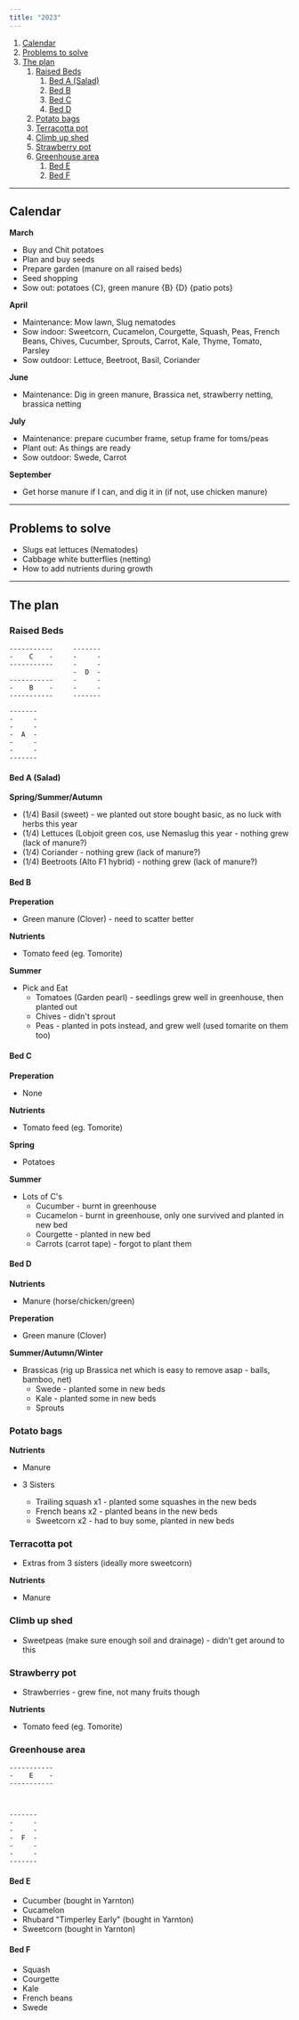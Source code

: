 ```yaml
---
title: "2023"
---
```


1. [Calendar](#calendar)
2. [Problems to solve](#problems-to-solve)
3. [The plan](#the-plan)
   1. [Raised Beds](#raised-beds)
      1. [Bed A (Salad)](#bed-a-salad)
      2. [Bed B](#bed-b)
      3. [Bed C](#bed-c)
      4. [Bed D](#bed-d)
   2. [Potato bags](#potato-bags)
   3. [Terracotta pot](#terracotta-pot)
   4. [Climb up shed](#climb-up-shed)
   5. [Strawberry pot](#strawberry-pot)
   6. [Greenhouse area](#greenhouse-area)
      1. [Bed E](#bed-e)
      2. [Bed F](#bed-f)

---------------------------------------------------------------------------

## Calendar

**March**

- Buy and Chit potatoes
- Plan and buy seeds
- Prepare garden (manure on all raised beds)
- Seed shopping
- Sow out: potatoes {C}, green manure {B} {D} {patio pots}

**April**

- Maintenance: Mow lawn, Slug nematodes
- Sow indoor: Sweetcorn, Cucamelon, Courgette, Squash, Peas, French Beans, Chives, Cucumber, Sprouts, Carrot, Kale, Thyme, Tomato, Parsley
- Sow outdoor: Lettuce, Beetroot, Basil, Coriander

**June**

- Maintenance: Dig in green manure, Brassica net, strawberry netting, brassica netting

**July**

- Maintenance: prepare cucumber frame, setup frame for toms/peas
- Plant out: As things are ready
- Sow outdoor: Swede, Carrot

**September**

- Get horse manure if I can, and dig it in (if not, use chicken manure)

---------------------------------------------------------------------------

## Problems to solve

- Slugs eat lettuces (Nematodes)
- Cabbage white butterflies (netting)
- How to add nutrients during growth

---------------------------------------------------------------------------

## The plan

### Raised Beds

```text
-----------     -------
-    C    -     -     -
-----------     -     -
                -  D  -
-----------     -     -
-    B    -     -     -
-----------     -------

-------
-     -
-     -
-  A  -
-     -
-     -
-------
```

#### Bed A (Salad)

**Spring/Summer/Autumn**

- (1/4) Basil (sweet) - we planted out store bought basic, as no luck with herbs this year
- (1/4) Lettuces (Lobjoit green cos, use Nemaslug this year - nothing grew (lack of manure?)
- (1/4) Coriander - nothing grew (lack of manure?)
- (1/4) Beetroots (Alto F1 hybrid) - nothing grew (lack of manure?)

#### Bed B

**Preperation**

- Green manure (Clover) - need to scatter better

**Nutrients**

- Tomato feed (eg. Tomorite)

**Summer**

- Pick and Eat
   - Tomatoes (Garden pearl) - seedlings grew well in greenhouse, then planted out
   - Chives - didn't sprout
   - Peas - planted in pots instead, and grew well (used tomarite on them too)

#### Bed C

**Preperation**

- None

**Nutrients**

- Tomato feed (eg. Tomorite)

**Spring**

- Potatoes

**Summer**

- Lots of C's
   - Cucumber - burnt in greenhouse
   - Cucamelon - burnt in greenhouse, only one survived and planted in new bed
   - Courgette - planted in new bed
   - Carrots (carrot tape) - forgot to plant them

#### Bed D

**Nutrients**

- Manure (horse/chicken/green)

**Preperation**

- Green manure (Clover)

**Summer/Autumn/Winter**

- Brassicas (rig up Brassica net which is easy to remove asap - balls, bamboo, net)
   - Swede - planted some in new beds
   - Kale - planted some in new beds
   - Sprouts

### Potato bags

**Nutrients**

- Manure

- 3 Sisters
  - Trailing squash x1 - planted some squashes in the new beds
  - French beans x2 - planted beans in the new beds
  - Sweetcorn x2 - had to buy some, planted in new beds

### Terracotta pot

- Extras from 3 sisters (ideally more sweetcorn)

**Nutrients**

- Manure

### Climb up shed

- Sweetpeas (make sure enough soil and drainage) - didn't get around to this

### Strawberry pot

- Strawberries - grew fine, not many fruits though

**Nutrients**

- Tomato feed (eg. Tomorite)


### Greenhouse area

```text
-----------
-    E    -
-----------



-------
-     -
-     -
-  F  -
-     -
-     -
-------
```

#### Bed E

- Cucumber (bought in Yarnton)
- Cucamelon
- Rhubard "Timperley Early" (bought in Yarnton)
- Sweetcorn (bought in Yarnton)

#### Bed F

- Squash
- Courgette
- Kale
- French beans
- Swede
